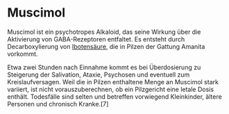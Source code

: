 Muscimol
===

Muscimol ist ein psychotropes Alkaloid, das seine Wirkung über die Aktivierung von GABA-Rezeptoren entfaltet. Es entsteht durch Decarboxylierung von [Ibotensäure](Ibotensäure.md), die in Pilzen der Gattung Amanita vorkommt. 

Etwa zwei Stunden nach Einnahme kommt es bei Überdosierung zu Steigerung der Salivation, Ataxie, Psychosen und eventuell zum Kreislaufversagen. Weil die in Pilzen enthaltene Menge an Muscimol stark variiert, ist nicht vorauszuberechnen, ob ein Pilzgericht eine letale Dosis enthält. Todesfälle sind selten und betreffen vorwiegend Kleinkinder, ältere Personen und chronisch Kranke.[7]